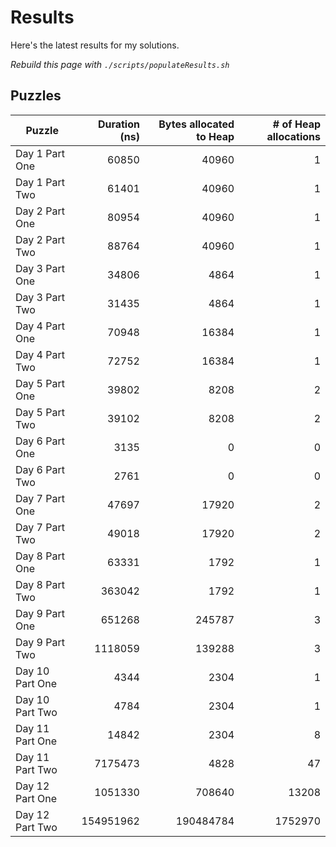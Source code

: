 # Results

Here's the latest results for my solutions.

_Rebuild this page with `./scripts/populateResults.sh`_

## Puzzles

|Puzzle|Duration (ns)|Bytes allocated to Heap|# of Heap allocations|
|-|-:|-:|-:|
|Day 1 Part One|60850|40960|1|
|Day 1 Part Two|61401|40960|1|
|Day 2 Part One|80954|40960|1|
|Day 2 Part Two|88764|40960|1|
|Day 3 Part One|34806|4864|1|
|Day 3 Part Two|31435|4864|1|
|Day 4 Part One|70948|16384|1|
|Day 4 Part Two|72752|16384|1|
|Day 5 Part One|39802|8208|2|
|Day 5 Part Two|39102|8208|2|
|Day 6 Part One|3135|0|0|
|Day 6 Part Two|2761|0|0|
|Day 7 Part One|47697|17920|2|
|Day 7 Part Two|49018|17920|2|
|Day 8 Part One|63331|1792|1|
|Day 8 Part Two|363042|1792|1|
|Day 9 Part One|651268|245787|3|
|Day 9 Part Two|1118059|139288|3|
|Day 10 Part One|4344|2304|1|
|Day 10 Part Two|4784|2304|1|
|Day 11 Part One|14842|2304|8|
|Day 11 Part Two|7175473|4828|47|
|Day 12 Part One|1051330|708640|13208|
|Day 12 Part Two|154951962|190484784|1752970|
